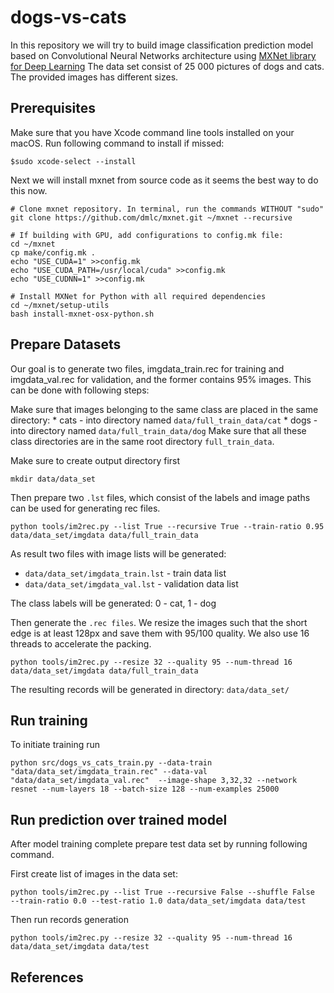 # dogs-vs-cats
In this repository we will try to build image classification prediction model based on Convolutional Neural Networks architecture using [MXNet library for Deep Learning][1]
The data set consist of 25 000 pictures of dogs and cats. The provided images has different sizes.

## Prerequisites

Make sure that you have Xcode command line tools installed on your macOS. 
Run following command to install if missed:
```
$sudo xcode-select --install
```

Next we will install mxnet from source code as it seems the best way to do this now.
```
# Clone mxnet repository. In terminal, run the commands WITHOUT "sudo"
git clone https://github.com/dmlc/mxnet.git ~/mxnet --recursive

# If building with GPU, add configurations to config.mk file:
cd ~/mxnet
cp make/config.mk .
echo "USE_CUDA=1" >>config.mk
echo "USE_CUDA_PATH=/usr/local/cuda" >>config.mk
echo "USE_CUDNN=1" >>config.mk

# Install MXNet for Python with all required dependencies
cd ~/mxnet/setup-utils
bash install-mxnet-osx-python.sh
```

## Prepare Datasets
Our goal is to generate two files, imgdata_train.rec for training and imgdata_val.rec for validation, and the former contains 95% images.
This can be done with following steps:

Make sure that images belonging to the same class are placed in the same directory:
	* cats - into directory named `data/full_train_data/cat`
	* dogs - into directory named `data/full_train_data/dog`
Make sure that all these class directories are in the same root directory `full_train_data`.

Make sure to create output directory first
```
mkdir data/data_set
```

Then prepare two `.lst` files, which consist of the labels and image paths can be used for generating rec files.
```
python tools/im2rec.py --list True --recursive True --train-ratio 0.95 data/data_set/imgdata data/full_train_data
```
As result two files with image lists will be generated:

* `data/data_set/imgdata_train.lst` - train data list
* `data/data_set/imgdata_val.lst` - validation data list

The class labels will be generated: 0 - cat, 1 - dog

Then generate the `.rec files`. We resize the images such that the short edge is at least 128px and save them with 95/100 quality. We also use 16 threads to accelerate the packing.
```
python tools/im2rec.py --resize 32 --quality 95 --num-thread 16 data/data_set/imgdata data/full_train_data
```
The resulting records will be generated in directory: `data/data_set/`


## Run training
To initiate training run
```
python src/dogs_vs_cats_train.py --data-train "data/data_set/imgdata_train.rec" --data-val "data/data_set/imgdata_val.rec"  --image-shape 3,32,32 --network resnet --num-layers 18 --batch-size 128 --num-examples 25000
```

## Run prediction over trained model
After model training complete prepare test data set by running following command.

First create list of images in the data set:
```
python tools/im2rec.py --list True --recursive False --shuffle False  --train-ratio 0.0 --test-ratio 1.0 data/data_set/imgdata data/test
```

Then run records generation
```
python tools/im2rec.py --resize 32 --quality 95 --num-thread 16 data/data_set/imgdata data/test
```

## References
[1]: http://mxnet.io
